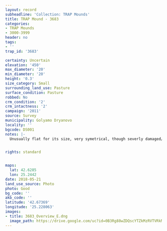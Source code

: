 ```yaml
---
layout: record
subheadline: 'Collection: TRAP Mounds'
title: TRAP Mound - 3683
categories:
- TRAP Mounds
- 3000-3999
header: no
tags:
- ''
trap_id: '3683'

certainty: Uncertain
elevation: '450'
max_diameter: '20'
min_diameter: '20'
height: '0.3'
size_category: Small
surrounding_land_use: Pasture
surface_condition: Pasture
robbed: No
crm_condition: '2'
crm_intactness: '2'
campaign: '2011'
source: Survey
municipality: Golyamo Dryanovo
locality: ''
bgcode: DS001
notes: |-
  Unusually flat for its size, very symetrical, though severly damaged/flattened by agriculture. No visible robbers' trenchs.


rights: standard


maps:
  lat: 42.6285
  lon: 25.2442
date: 2018-05-21
land_use_source: Photo
photo: Good
bg_code: ''
akb_code: ''
latitude: '42.67369'
longitude: '25.228063'
images:
- title: 3683_Overview_E.dng
  image_path: https://drive.google.com/uc?id=0B3Rg88wZDQscYTZkMzRVTVRkMms
---
```

